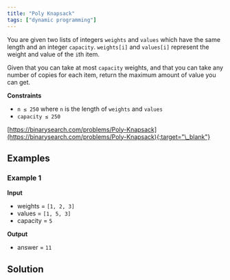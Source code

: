 ```yaml
---
title: "Poly Knapsack"
tags: ["dynamic programming"]
---
```


You are given two lists of integers `weights` and `values` which have the same length and an integer `capacity`. `weights[i]` and `values[i]` represent the weight and value of the `i`th item.

Given that you can take at most `capacity` weights, and that you can take any number of copies for each item, return the maximum amount of value you can get.

**Constraints**

- `n ≤ 250` where `n` is the length of `weights` and `values`
- `capacity ≤ 250`

[https://binarysearch.com/problems/Poly-Knapsack](https://binarysearch.com/problems/Poly-Knapsack){:target="\_blank"}

## Examples

### Example 1

**Input**

- weights = `[1, 2, 3]`
- values = `[1, 5, 3]`
- capacity = `5`

**Output**

- answer = `11`

## Solution

<script src="https://gist.github.com/yaeba/16da7be5123724fcf6eccc25581cef5a.js?file=Poly-Knapsack.cpp"></script>
<script src="https://gist.github.com/yaeba/16da7be5123724fcf6eccc25581cef5a.js?file=Poly-Knapsack.py"></script>
